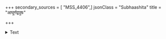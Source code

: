 +++
secondary_sources = [ "MSS_4406",]
jsonClass = "Subhaashita"
title = "आघूर्णद्वपुषः"

+++

<details><summary>Text</summary>

आघूर्णद्वपुषः स्खलन्मृदुगिरः किञ्चिल्लसद्वाससो रेवत्यां सनिषण्णनिःसहभुजस्याताम्रनेत्रद्युतेः।  
श्वासामोदमदान्धषट्पदकुलव्यादष्टक् अण्ठस्रजः पायासुः परिमन्थराणि हलिनो मत्तस्य यातानि वः॥
</details>
